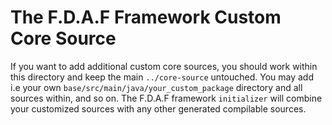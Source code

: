 The F.D.A.F Framework Custom Core Source
==============================================

If you want to add additional custom core sources, you should work within
this directory and keep the main `../core-source` untouched. You may add
i.e your own `base/src/main/java/your_custom_package` directory and all
sources within, and so on. The F.D.A.F framework `initializer` will
combine your customized sources with any other generated compilable
sources.
